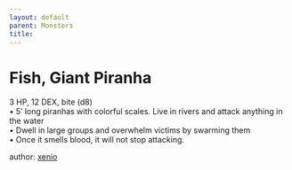 ```yaml
---
layout: default
parent: Monsters 
title: 
--- 
```

# Fish, Giant Piranha
3 HP, 12 DEX, bite (d8)  
• 5’ long piranhas with colorful scales. Live in rivers and attack anything in the water  
• Dwell in large groups and overwhelm victims by swarming them  
 • Once it smells blood, it will not stop attacking.




author: [xenio](https://xenioinabottle.blogspot.com/2021/02/classic-monsters-for-cairnito-part-1.html) 


